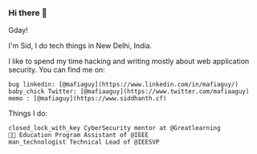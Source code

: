 ### Hi there 👋

Gday!

I'm Sid, I do tech things in New Delhi, India.

I like to spend my time hacking and writing mostly about web application security.
You can find me on:

    bug linkedin: [@mafiaguy](https://www.linkedin.com/in/mafiaguy/)
    baby_chick Twitter: [@mafiaaguy](https://www.twitter.com/mafiaaguy)
    memo : [@mafiaguy](https://www.siddhanth.cf)

Things I do:

    closed_lock_with_key CyberSecurity mentor at @Greatlearning
    🐱‍👤 Education Program Assistant of @IEEE
    man_technologist Technical Lead of @IEESVP

